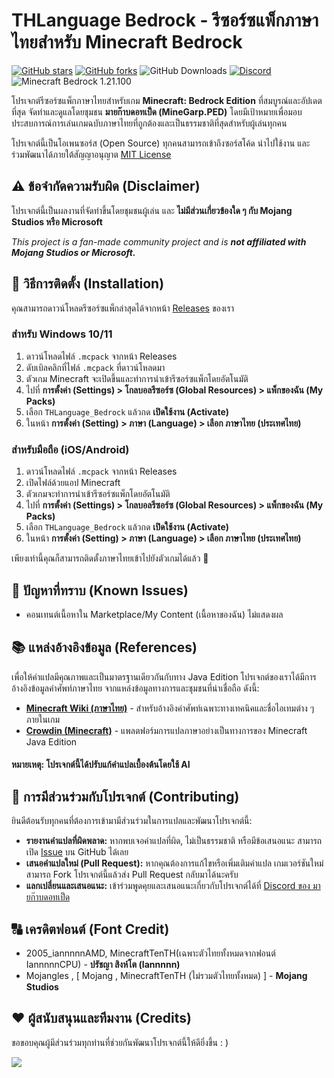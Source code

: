 # THLanguage Bedrock - รีซอร์ซแพ็กภาษาไทยสำหรับ Minecraft Bedrock

[![GitHub stars](https://img.shields.io/github/stars/MineGarp-PED/THLanguage_Bedrock?style=social)](https://github.com/MineGarp-PED/THLanguage_Bedrock/stargazers)
[![GitHub forks](https://img.shields.io/github/forks/MineGarp-PED/THLanguage_Bedrock?style=social)](https://github.com/MineGarp-PED/THLanguage_Bedrock/network/members)
![GitHub Downloads](https://img.shields.io/github/downloads/MineGarp-PED/THLanguage_Bedrock/total)
[![Discord](https://img.shields.io/discord/992026973746511912?label=Discord&logo=discord)](https://discord.gg/mvZChPs72R)
![Minecraft Bedrock 1.21.100](https://img.shields.io/badge/Minecraft_Bedrock-1.21.110-brightgreen.svg)

โปรเจกต์รีซอร์ซแพ็กภาษาไทยสำหรับเกม **Minecraft: Bedrock Edition** ที่สมบูรณ์และอัปเดตที่สุด จัดทำและดูแลโดยชุมชน **มายก๊าบดอทเป็ด (MineGarp.PED)** โดยมีเป้าหมายเพื่อมอบประสบการณ์การเล่นเกมฉบับภาษาไทยที่ถูกต้องและเป็นธรรมชาติที่สุดสำหรับผู้เล่นทุกคน

โปรเจกต์นี้เป็นโอเพนซอร์ส (Open Source) ทุกคนสามารถเข้าถึงซอร์สโค้ด นำไปใช้งาน และร่วมพัฒนาได้ภายใต้สัญญาอนุญาต [MIT License](https://github.com/MineGarp-PED/THLanguage_Bedrock/blob/main/LICENSE)

## ⚠️ ข้อจำกัดความรับผิด (Disclaimer)

โปรเจกต์นี้เป็นผลงานที่จัดทำขึ้นโดยชุมชนผู้เล่น และ **ไม่มีส่วนเกี่ยวข้องใด ๆ กับ Mojang Studios หรือ Microsoft**

*This project is a fan-made community project and is **not affiliated with Mojang Studios or Microsoft.***

## 🚀 วิธีการติดตั้ง (Installation)

คุณสามารถดาวน์โหลดรีซอร์ซแพ็กล่าสุดได้จากหน้า [Releases](https://github.com/MineGarp-PED/THLanguage_Bedrock/releases) ของเรา

### สำหรับ Windows 10/11 

1.  ดาวน์โหลดไฟล์ `.mcpack` จากหน้า Releases
2.  ดับเบิลคลิกที่ไฟล์ `.mcpack` ที่ดาวน์โหลดมา
3.  ตัวเกม Minecraft จะเปิดขึ้นและทำการนำเข้ารีซอร์ซแพ็กโดยอัตโนมัติ
4.  ไปที่ **การตั้งค่า (Settings) > โกลบอลรีซอร์ซ (Global Resources) > แพ็กของฉัน (My Packs)**
5.  เลือก `THLanguage_Bedrock` แล้วกด **เปิดใช้งาน (Activate)**
6.  ในหน้า **การตั้งค่า (Setting) > ภาษา (Language) > เลือก ภาษาไทย (ประเทศไทย)**

### สำหรับมือถือ (iOS/Android)

1.  ดาวน์โหลดไฟล์ `.mcpack` จากหน้า Releases
2.  เปิดไฟล์ด้วยแอป Minecraft
3.  ตัวเกมจะทำการนำเข้ารีซอร์ซแพ็กโดยอัตโนมัติ
4.  ไปที่ **การตั้งค่า (Settings) > โกลบอลรีซอร์ซ (Global Resources) > แพ็กของฉัน (My Packs)**
5.  เลือก `THLanguage_Bedrock` แล้วกด **เปิดใช้งาน (Activate)**
6.  ในหน้า **การตั้งค่า (Setting) > ภาษา (Language) > เลือก ภาษาไทย (ประเทศไทย)**

เพียงเท่านี้คุณก็สามารถติดตั้งภาษาไทยเข้าไปยังตัวเกมได้แล้ว 🎉

## 🐛 ปัญหาที่ทราบ (Known Issues)
- คอนเทนต์เนื้อหาใน Marketplace/My Content (เนื้อหาของฉัน) ไม่แสดงผล 

## 📚 แหล่งอ้างอิงข้อมูล (References)

เพื่อให้คำแปลมีคุณภาพและเป็นมาตรฐานเดียวกันกับทาง Java Edition โปรเจกต์ของเราได้มีการอ้างอิงข้อมูลคำศัพท์ภาษาไทย จากแหล่งข้อมูลทางการและชุมชนที่น่าเชื่อถือ ดังนี้:

* **[Minecraft Wiki (ภาษาไทย)](https://th.minecraft.wiki/)** - สำหรับอ้างอิงคำศัพท์เฉพาะทางเทคนิคและชื่อไอเทมต่าง ๆ ภายในเกม
* **[Crowdin (Minecraft)](https://crowdin.com/project/minecraft/th)** - แพลตฟอร์มการแปลภาษาอย่างเป็นทางการของ Minecraft Java Edition 

#### หมายเหตุ: โปรเจกต์นี้ได้ปรับแก้คำแปลเบื้องต้นโดยใช้ **AI**

## 🤝 การมีส่วนร่วมกับโปรเจกต์ (Contributing)

ยินดีต้อนรับทุกคนที่ต้องการเข้ามามีส่วนร่วมในการแปลและพัฒนาโปรเจกต์นี้:

* **รายงานคำแปลที่ผิดพลาด:** หากพบเจอคำแปลที่ผิด, ไม่เป็นธรรมชาติ หรือมีข้อเสนอแนะ สามารถเปิด [Issue](https://github.com/MineGarp-PED/THLanguage_Bedrock/issues) บน GitHub ได้เลย
* **เสนอคำแปลใหม่ (Pull Request):** หากคุณต้องการแก้ไขหรือเพิ่มเติมคำแปล เกมเวอร์ชันใหม่ สามารถ Fork โปรเจกต์นี้แล้วส่ง Pull Request กลับมาได้นะครับ
* **แลกเปลี่ยนและเสนอแนะ:** เข้าร่วมพูดคุยและเสนอแนะเกี่ยวกับโปรเจกต์ได้ที่ [Discord ของ มายก๊าบดอทเป็ด](https://discord.gg/GCY38MDR2u)

## 🔠 เครดิตฟอนต์ (Font Credit)

- 2005_iannnnnAMD, MinecraftTenTH(เฉพาะตัวไทยทั้งหมดจากฟอนต์ IannnnnCPU) - **ปรัชญา สิงห์โต (Iannnnn)**
- Mojangles , [ Mojang , MinecraftTenTH (ไม่รวมตัวไทยทั้งหมด) ] - **Mojang Studios**

## ❤️ ผู้สนับสนุนและทีมงาน (Credits)

ขอขอบคุณผู้มีส่วนร่วมทุกท่านที่ช่วยกันพัฒนาโปรเจกต์นี้ให้ดียิ่งขึ้น : )

<a href="https://github.com/MineGarp-PED/THLanguage_Bedrock/graphs/contributors">
  <img src="https://contrib.rocks/image?repo=MineGarp-PED/THLanguage_Bedrock" />
</a>
